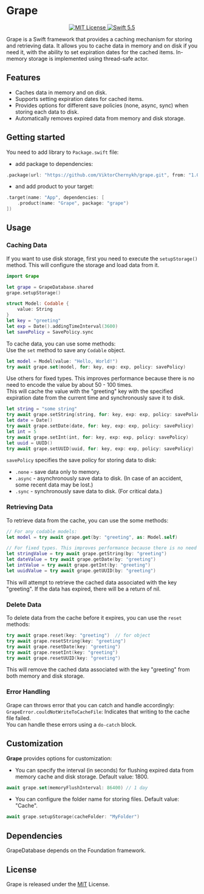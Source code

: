 # Grape
<p align="center">
<a href="LICENSE">
	<img src="https://img.shields.io/badge/license-MIT-brightgreen.svg" alt="MIT License">
</a>
 <a href="https://swift.org">
	<img src="https://img.shields.io/badge/swift-5.5-brightgreen.svg" alt="Swift 5.5">
</a>
</p>

Grape is a Swift framework that provides a caching mechanism for storing and retrieving data. It allows you to cache data in memory and on disk if you need it, with the ability to set expiration dates for the cached items. In-memory storage is implemented using thread-safe actor.

## Features
- Caches data in memory and on disk.  
- Supports setting expiration dates for cached items.  
- Provides options for different save policies (none, async, sync) when storing each data to disk.  
- Automatically removes expired data from memory and disk storage.  

## Getting started

You need to add library to `Package.swift` file:
- add package to dependencies:
```swift
.package(url: "https://github.com/ViktorChernykh/grape.git", from: "1.0.0")
```

- and add product to your target:
```swift
.target(name: "App", dependencies: [
    .product(name: "Grape", package: "grape")
])
```
## Usage

### Caching Data  

If you want to use disk storage, first you need to execute the `setupStorage()` method. This will configure the storage and load data from it. 

```swift
import Grape

let grape = GrapeDatabase.shared
grape.setupStorage()

struct Model: Codable {
    value: String
}
let key = "greeting"
let exp = Date().addingTimeInterval(3600)
let savePolicy = SavePolicy.sync
```
To cache data, you can use some methods:  
Use the `set` method to save any `Codable` object.
```swift
let model = Model(value: "Hello, World!")
try await grape.set(model, for: key, exp: exp, policy: savePolicy)
```

Use others for fixed types. This improves performance because there is no need to encode the value by about 50 - 100 times.  
This will cache the value with the "greeting" key with the specified expiration date from the current time and synchronously save it to disk.
```swift
let string = "some string"
try await grape.setString(string, for: key, exp: exp, policy: savePolicy)
let date = Date()
try await grape.setDate(date, for: key, exp: exp, policy: savePolicy)
let int = 5
try await grape.setInt(int, for: key, exp: exp, policy: savePolicy)
let uuid = UUID()
try await grape.setUUID(uuid, for: key, exp: exp, policy: savePolicy)
```  
  
`savePolicy` specifies the save policy for storing data to disk:  
- `.none` - save data only to memory.  
- `.async` - asynchronously save data to disk. (In case of an accident, some recent data may be lost.)  
- `.sync` - synchronously save data to disk. (For critical data.)

### Retrieving Data

To retrieve data from the cache, you can use the some methods:

```swift
// For any codable models:
let model = try await grape.get(by: "greeting", as: Model.self)

// For fixed types. This improves performance because there is no need to decode the value.
let stringValue = try await grape.getString(by: "greeting")
let dateValue = try await grape.getDate(by: "greeting")
let intValue = try await grape.getInt(by: "greeting")
let uuidValue = try await grape.getUUID(by: "greeting")
```

This will attempt to retrieve the cached data associated with the key "greeting". If the data has expired, there will be a return of nil.

### Delete Data
To delete data from the cache before it expires, you can use the `reset` methods:

```swift
try await grape.reset(key: "greeting")	// for object
try await grape.resetString(key: "greeting")
try await grape.resetDate(key: "greeting")
try await grape.resetInt(key: "greeting")
try await grape.resetUUID(key: "greeting")
```

This will remove the cached data associated with the key "greeting" from both memory and disk storage.

### Error Handling

Grape can throws error that you can catch and handle accordingly:  
`GrapeError.couldNotWriteToCacheFile`: Indicates that writing to the cache file failed.  
You can handle these errors using a `do-catch` block.  

## Customization

**Grape** provides options for customization:
- You can specify the interval (in seconds) for flushing expired data from memory cache and disk storage. Default value: 1800.
```swift
await grape.set(memoryFlushInterval: 86400)	// 1 day
```
-  You can configure the folder name for storing files. Default value: "Cache".
```swift
await grape.setupStorage(cacheFolder: "MyFolder")
```

## Dependencies
GrapeDatabase depends on the Foundation framework.

## License

Grape is released under the [MIT](https://github.com/vapor/vapor/blob/main/LICENSE) License.
